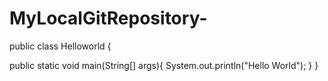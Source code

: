 # MyLocalGitRepository-
public class Helloworld {

  public static void main(String[] args){
    System.out.println("Hello World");
  }
}

